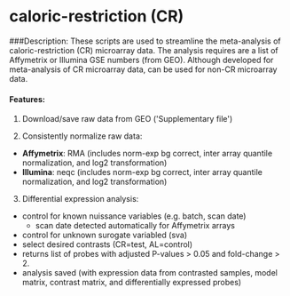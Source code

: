 # caloric-restriction (CR)

###Description:
These scripts are used to streamline the meta-analysis of caloric-restriction (CR) microarray data. The analysis requires are a list of Affymetrix or Illumina GSE numbers (from GEO). Although developed for meta-analysis of CR microarray data, can be used for non-CR microarray data.

#### Features:
1. Download/save raw data from GEO ('Supplementary file')

2. Consistently normalize raw data:
  * __Affymetrix__: RMA (includes norm-exp bg correct, inter array quantile normalization, and log2 transformation)
  * __Illumina__: neqc (includes norm-exp bg correct, inter array quantile normalization, and log2 transformation)
  
3. Differential expression analysis:
  * control for known nuissance variables (e.g. batch, scan date)
    * scan date detected automatically for Affymetrix arrays
  * control for unknown surogate variabled (sva)
  * select desired contrasts (CR=test, AL=control)
  * returns list of probes with adjusted P-values > 0.05 and fold-change > 2.
  * analysis saved (with expression data from contrasted samples, model matrix, contrast matrix, and differentially expressed probes)
